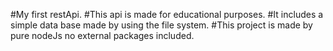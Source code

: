 #My first restApi.
#This api is made for educational purposes.
#It includes a simple data base made by using the file system.
#This project is made by pure nodeJs no external packages included.

